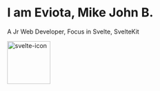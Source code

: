 <h1>I am Eviota, Mike John B.</h1>
<p>A Jr Web Developer, Focus in Svelte, SvelteKit</p>


<img 
    src="https://www.svgrepo.com/show/354416/svelte-icon.svg" 
    alt="svelte-icon" 
    class="" 
    style="width: 100px; height: 100px;"
/>


